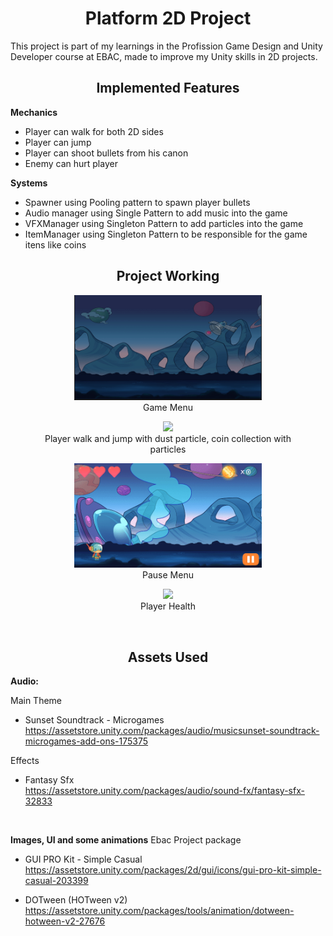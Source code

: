 **<h1 align="center"> Platform 2D Project </h1>**

This project is part of my learnings in the Profission Game Design and Unity Developer course at EBAC, made to improve my Unity skills in 2D projects.

**<h2 align="center">Implemented Features</h2>**

**Mechanics**
* Player can walk for both 2D sides
* Player can jump
* Player can shoot bullets from his canon
* Enemy can hurt player


**Systems**
* Spawner using Pooling pattern to spawn player bullets
* Audio manager using Single Pattern to add music into the game
* VFXManager using Singleton Pattern to add particles into the game
* ItemManager using Singleton Pattern to be responsible for the game itens like coins
</p>

**<h2 align="center">Project Working</h2>**

<p align = "center">
<figure align = "center">
  <img src="2D Platform\Assets\ImageVideo\Menu.gif" width="300">
  </br>
  <figcaption>Game Menu</figcaption>
</figure>

<figure align = "center">
 <img src="2D Platform\Assets\ImageVideo\Walk.gif" width="300"> 
  </br>
  <figcaption>Player walk and jump with dust particle, coin collection with particles</figcaption>
</figure>

<figure align = "center">
 <img src="2D Platform\Assets\ImageVideo\Pause.gif" width="300">
  <figcaption>Pause Menu</figcaption>
</figure>

<figure align = "center">
 <img src="2D Platform\Assets\ImageVideo\Enemy.gif" width="300"> 
  </br>
  <figcaption>Player Health</figcaption>
</figure>
</P>

<br>

**<h2 align="center">Assets Used</h2>**


**Audio:**

Main Theme
* Sunset Soundtrack - Microgames  
https://assetstore.unity.com/packages/audio/musicsunset-soundtrack-microgames-add-ons-175375


Effects
* Fantasy Sfx </br>
https://assetstore.unity.com/packages/audio/sound-fx/fantasy-sfx-32833
</br>

**Images, UI and some animations**
Ebac Project package

* GUI PRO Kit - Simple Casual </br>
https://assetstore.unity.com/packages/2d/gui/icons/gui-pro-kit-simple-casual-203399

* DOTween (HOTween v2) </br>
https://assetstore.unity.com/packages/tools/animation/dotween-hotween-v2-27676







